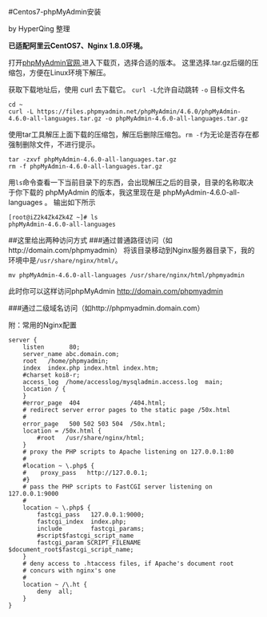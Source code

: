 #Centos7-phpMyAdmin安装

by HyperQing 整理

**已适配阿里云CentOS7、Nginx 1.8.0环境。**

打开[phpMyAdmin官网](http://www.phpmyadmin.net/),进入下载页，选择合适的版本。
这里选择.tar.gz后缀的压缩包，方便在Linux环境下解压。

获取下载地址后，使用 curl 去下载它。
`curl -L`允许自动跳转  `-o` 目标文件名
```
cd ~
curl -L https://files.phpmyadmin.net/phpMyAdmin/4.6.0/phpMyAdmin-4.6.0-all-languages.tar.gz -o phpMyAdmin-4.6.0-all-languages.tar.gz
```
使用tar工具解压上面下载的压缩包，解压后删除压缩包。`rm -f`为无论是否存在都强制删除文件，不进行提示。
```
tar -zxvf phpMyAdmin-4.6.0-all-languages.tar.gz
rm -f phpMyAdmin-4.6.0-all-languages.tar.gz
```


用`ls`命令查看一下当前目录下的东西，会出现解压之后的目录，目录的名称取决于你下载的 phpMyAdmin 的版本，我这里现在是 phpMyAdmin-4.6.0-all-languages 。
输出如下所示
```
[root@iZ2k4Zk4Zk4Z ~]# ls
phpMyAdmin-4.6.0-all-languages
```
##这里给出两种访问方式
###通过普通路径访问（如http://domain.com/phpmyadmin）
将该目录移动到Nginx服务器目录下，我的环境中是`/usr/share/nginx/html/`。
```
mv phpMyAdmin-4.6.0-all-languages /usr/share/nginx/html/phpmyadmin
```

此时你可以这样访问phpMyAdmin
http://domain.com/phpmyadmin

###通过二级域名访问（如http://phpmyadmin.domain.com）

附：常用的Nginx配置

```
server {
    listen       80;
    server_name abc.domain.com;
    root   /home/phpmyadmin;
    index  index.php index.html index.htm;
    #charset koi8-r;
    access_log  /home/accesslog/mysqladmin.access.log  main;
    location / {
    }
    #error_page  404              /404.html;
    # redirect server error pages to the static page /50x.html
    #
    error_page   500 502 503 504  /50x.html;
    location = /50x.html {
        #root   /usr/share/nginx/html;
    }
    # proxy the PHP scripts to Apache listening on 127.0.0.1:80
    #
    #location ~ \.php$ {
    #    proxy_pass   http://127.0.0.1;
    #}
    # pass the PHP scripts to FastCGI server listening on 127.0.0.1:9000
    #
    location ~ \.php$ {
        fastcgi_pass   127.0.0.1:9000;
        fastcgi_index  index.php;
        include        fastcgi_params;
        #script$fastcgi_script_name
        fastcgi_param SCRIPT_FILENAME $document_root$fastcgi_script_name;
    }
    # deny access to .htaccess files, if Apache's document root
    # concurs with nginx's one
    #
    location ~ /\.ht {
        deny  all;
    }
}
```
